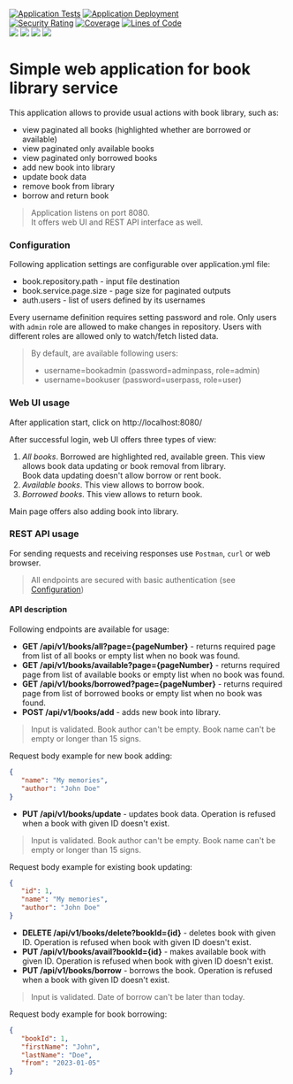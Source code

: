 [![Application Tests](https://github.com/BranislavBeno/Book-Library-Service/actions/workflows/03-run-tests.yml/badge.svg)](https://github.com/BranislavBeno/Book-Library-Service/actions/workflows/03-run-tests.yml)
[![Application Deployment](https://github.com/BranislavBeno/Book-Library-Service/actions/workflows/04-build-and-deploy-application.yml/badge.svg)](https://github.com/BranislavBeno/Book-Library-Service/actions/workflows/04-build-and-deploy-application.yml)  
[![Security Rating](https://sonarcloud.io/api/project_badges/measure?project=BranislavBeno_BookLibraryService&metric=security_rating)](https://sonarcloud.io/summary/new_code?id=BranislavBeno_BookLibraryService)
[![Coverage](https://sonarcloud.io/api/project_badges/measure?project=BranislavBeno_BookLibraryService&metric=coverage)](https://sonarcloud.io/summary/new_code?id=BranislavBeno_BookLibraryService)
[![Lines of Code](https://sonarcloud.io/api/project_badges/measure?project=BranislavBeno_BookLibraryService&metric=ncloc)](https://sonarcloud.io/summary/new_code?id=BranislavBeno_BookLibraryService)  
[![](https://img.shields.io/badge/Java-20-blue)](/app/build.gradle.kts)
[![](https://img.shields.io/badge/Spring%20Boot-3.1.1-blue)](/app/build.gradle.kts)
[![](https://img.shields.io/badge/Gradle-8.2.1-blue)](/gradle/wrapper/gradle-wrapper.properties)
[![](https://img.shields.io/badge/License-MIT-blue.svg)](https://opensource.org/licenses/MIT)

# Simple web application for book library service
This application allows to provide usual actions with book library, such as:
- view paginated all books (highlighted whether are borrowed or available)
- view paginated only available books
- view paginated only borrowed books
- add new book into library
- update book data
- remove book from library
- borrow and return book

> Application listens on port 8080.  
> It offers web UI and REST API interface as well.

### Configuration
Following application settings are configurable over application.yml file:
- book.repository.path - input file destination
- book.service.page.size - page size for paginated outputs
- auth.users - list of users defined by its usernames

Every username definition requires setting password and role.
Only users with `admin` role are allowed to make changes in repository.
Users with different roles are allowed only to watch/fetch listed data.

> By default, are available following users:
> - username=bookadmin (password=adminpass, role=admin)
> - username=bookuser (password=userpass, role=user)

### Web UI usage
After application start, click on http://localhost:8080/

After successful login, web UI offers three types of view:
1. _*All books*_. Borrowed are highlighted red, available green. This view allows book data updating or book removal from library.  
   Book data updating doesn't allow borrow or rent book.
2. _*Available books*_. This view allows to borrow book.
3. _*Borrowed books*_.  This view allows to return book.

Main page offers also adding book into library.

### REST API usage
For sending requests and receiving responses use `Postman`, `curl` or web browser.

> All endpoints are secured with basic authentication (see [Configuration](#configuration))

#### API description
Following endpoints are available for usage:

- **GET /api/v1/books/all?page={pageNumber}** - returns required page from list of all books or empty list when no book was found.
- **GET /api/v1/books/available?page={pageNumber}** - returns required page from list of available books or empty list when no book was found.
- **GET /api/v1/books/borrowed?page={pageNumber}** - returns required page from list of borrowed books or empty list when no book was found.
- **POST /api/v1/books/add** - adds new book into library.  
> Input is validated. Book author can't be empty. Book name can't be empty or longer than 15 signs.

  Request body example for new book adding:
  ```json
  {
     "name": "My memories",
     "author": "John Doe"
  }
  ```
- **PUT /api/v1/books/update** - updates book data. Operation is refused when a book with given ID doesn't exist.  
> Input is validated. Book author can't be empty. Book name can't be empty or longer than 15 signs.

  Request body example for existing book updating:
  ```json
  {
     "id": 1,
     "name": "My memories",
     "author": "John Doe"
  }
  ```
- **DELETE /api/v1/books/delete?bookId={id}** - deletes book with given ID. Operation is refused when book with given ID doesn't exist.  
- **PUT /api/v1/books/avail?bookId={id}** - makes available book with given ID. Operation is refused when book with given ID doesn't exist.  
- **PUT /api/v1/books/borrow** - borrows the book. Operation is refused when a book with given ID doesn't exist.  
> Input is validated. Date of borrow can't be later than today.

  Request body example for book borrowing:
  ```json
  {
     "bookId": 1,
     "firstName": "John",
     "lastName": "Doe",
     "from": "2023-01-05"
  }
  ```
